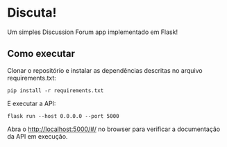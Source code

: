 # Discuta!

Um simples Discussion Forum app implementado em Flask!

## Como executar

Clonar o repositório e instalar as dependências descritas no arquivo requirements.txt:

```console
pip install -r requirements.txt
```

E executar a API:

```console
flask run --host 0.0.0.0 --port 5000
```

Abra o [http://localhost:5000/#/](http://localhost:5000/#/) no browser para verificar a documentação da API em execução.

